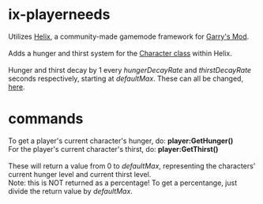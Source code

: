 # ix-playerneeds

Utilizes [Helix](https://gethelix.co/), a community-made gamemode framework for [Garry's Mod](https://store.steampowered.com/app/4000/Garrys_Mod/).
<br>
<br>
Adds a hunger and thirst system for the [Character class](https://docs.gethelix.co/classes/character/) within Helix.
<br>
<br>
Hunger and thirst decay by 1 every *hungerDecayRate* and *thirstDecayRate* seconds respectively, starting at *defaultMax*. These can all be changed, [here](https://github.com/OctraSource/ix-playerneeds/blob/main/playerneeds/sh_plugin.lua).
# commands
To get a player's current character's hunger, do: **player:GetHunger()**
<br>
For the player's current character's thirst, do: **player:GetThirst()**
<br>
<br>
These will return a value from 0 to *defaultMax*, representing the characters' current hunger level and current thirst level. 
<br>
Note: this is NOT returned as a percentage! To get a percentange, just divide the return value by *defaultMax*.
